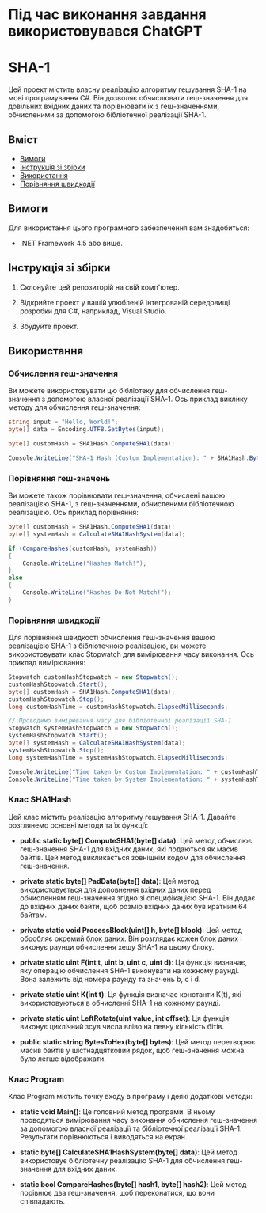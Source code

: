 # Під час виконання завдання використовувався ChatGPT

# SHA-1
Цей проект містить власну реалізацію алгоритму гешування SHA-1 на мові програмування C#. Він дозволяє обчислювати геш-значення для довільних вхідних даних та порівнювати їх з геш-значеннями, обчисленими за допомогою бібліотечної реалізації SHA-1.
## Вміст

- [Вимоги](#вимоги)
- [Інструкція зі збірки](#інструкція-зі-збірки)
- [Використання](#використання)
- [Порівняння швидкодії](#порівняння-швидкодії)

## Вимоги

Для використання цього програмного забезпечення вам знадобиться:

- .NET Framework 4.5 або вище.

## Інструкція зі збірки

1. Склонуйте цей репозиторій на свій комп'ютер.

2. Відкрийте проект у вашій улюбленій інтегрованій середовищі розробки для C#, наприклад, Visual Studio.

3. Збудуйте проект.

## Використання

### Обчислення геш-значення

Ви можете використовувати цю бібліотеку для обчислення геш-значення з допомогою власної реалізації SHA-1. Ось приклад виклику методу для обчислення геш-значення:

```csharp
string input = "Hello, World!";
byte[] data = Encoding.UTF8.GetBytes(input);

byte[] customHash = SHA1Hash.ComputeSHA1(data);

Console.WriteLine("SHA-1 Hash (Custom Implementation): " + SHA1Hash.BytesToHex(customHash));
```

### Порівняння геш-значень
Ви можете також порівнювати геш-значення, обчислені вашою реалізацією SHA-1, з геш-значеннями, обчисленими бібліотечною реалізацією. Ось приклад порівняння:

```csharp
byte[] customHash = SHA1Hash.ComputeSHA1(data);
byte[] systemHash = CalculateSHA1HashSystem(data);

if (CompareHashes(customHash, systemHash))
{
    Console.WriteLine("Hashes Match!");
}
else
{
    Console.WriteLine("Hashes Do Not Match!");
}
```

### Порівняння швидкодії
Для порівняння швидкості обчислення геш-значення вашою реалізацією SHA-1 з бібліотечною реалізацією, ви можете використовувати клас Stopwatch для вимірювання часу виконання. Ось приклад вимірювання:

```csharp
Stopwatch customHashStopwatch = new Stopwatch();
customHashStopwatch.Start();
byte[] customHash = SHA1Hash.ComputeSHA1(data);
customHashStopwatch.Stop();
long customHashTime = customHashStopwatch.ElapsedMilliseconds;

// Проводимо вимірювання часу для бібліотечної реалізації SHA-1
Stopwatch systemHashStopwatch = new Stopwatch();
systemHashStopwatch.Start();
byte[] systemHash = CalculateSHA1HashSystem(data);
systemHashStopwatch.Stop();
long systemHashTime = systemHashStopwatch.ElapsedMilliseconds;

Console.WriteLine("Time taken by Custom Implementation: " + customHashTime + " milliseconds");
Console.WriteLine("Time taken by System Implementation: " + systemHashTime + " milliseconds");
```

### Клас SHA1Hash
Цей клас містить реалізацію алгоритму гешування SHA-1. Давайте розглянемо основні методи та їх функції:

- **public static byte[] ComputeSHA1(byte[] data)**: Цей метод обчислює геш-значення SHA-1 для вхідних даних, які подаються як масив байтів. Цей метод викликається зовнішнім кодом для обчислення геш-значення.

- **private static byte[] PadData(byte[] data)**: Цей метод використовується для доповнення вхідних даних перед обчисленням геш-значення згідно зі специфікацією SHA-1. Він додає до вхідних даних байти, щоб розмір вхідних даних був кратним 64 байтам.

- **private static void ProcessBlock(uint[] h, byte[] block)**: Цей метод обробляє окремий блок даних. Він розглядає кожен блок даних і виконує раунди обчислення хешу SHA-1 на цьому блоку.

- **private static uint F(int t, uint b, uint c, uint d)**: Ця функція визначає, яку операцію обчислення SHA-1 виконувати на кожному раунді. Вона залежить від номера раунду та значень b, c і d.

- **private static uint K(int t)**: Ця функція визначає константи K(t), які використовуються в обчисленні SHA-1 на кожному раунді.

- **private static uint LeftRotate(uint value, int offset)**: Ця функція виконує циклічний зсув числа вліво на певну кількість бітів.

- **public static string BytesToHex(byte[] bytes)**: Цей метод перетворює масив байтів у шістнадцятковий рядок, щоб геш-значення можна було легше відображати.

### Клас Program
Клас Program містить точку входу в програму і деякі додаткові методи:

- **static void Main()**: Це головний метод програми. В ньому проводяться вимірювання часу виконання обчислення геш-значення за допомогою власної реалізації та бібліотечної реалізації SHA-1. Результати порівнюються і виводяться на екран.

- **static byte[] CalculateSHA1HashSystem(byte[] data)**: Цей метод використовує бібліотечну реалізацію SHA-1 для обчислення геш-значення для вхідних даних.

- **static bool CompareHashes(byte[] hash1, byte[] hash2)**: Цей метод порівнює два геш-значення, щоб переконатися, що вони співпадають.
